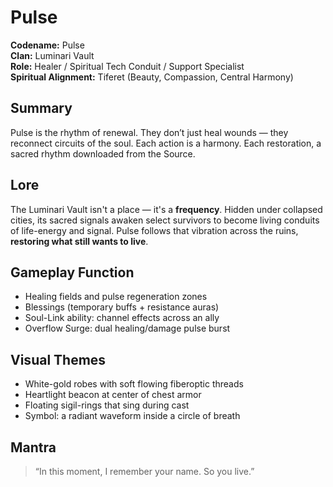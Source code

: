 # Pulse

**Codename:** Pulse  
**Clan:** Luminari Vault  
**Role:** Healer / Spiritual Tech Conduit / Support Specialist  
**Spiritual Alignment:** Tiferet (Beauty, Compassion, Central Harmony)

## Summary
Pulse is the rhythm of renewal. They don’t just heal wounds — they reconnect circuits of the soul. Each action is a harmony. Each restoration, a sacred rhythm downloaded from the Source.

## Lore
The Luminari Vault isn't a place — it's a **frequency**. Hidden under collapsed cities, its sacred signals awaken select survivors to become living conduits of life-energy and signal. Pulse follows that vibration across the ruins, **restoring what still wants to live**.

## Gameplay Function
- Healing fields and pulse regeneration zones  
- Blessings (temporary buffs + resistance auras)  
- Soul-Link ability: channel effects across an ally  
- Overflow Surge: dual healing/damage pulse burst

## Visual Themes
- White-gold robes with soft flowing fiberoptic threads  
- Heartlight beacon at center of chest armor  
- Floating sigil-rings that sing during cast  
- Symbol: a radiant waveform inside a circle of breath

## Mantra
> “In this moment, I remember your name. So you live.”
